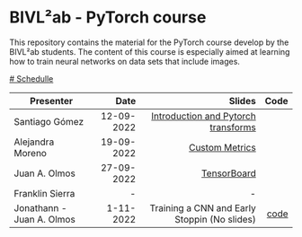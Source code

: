 # BIVL²ab - PyTorch course

This repository contains the material for the PyTorch course develop by the BIVL²ab students. The content of this course is especially aimed at learning how to train neural networks on data sets that include images.

[# Schedulle ](https://docs.google.com/spreadsheets/d/1T20PXnackPsGt2ZMsfC17sJHsTqLHumyPPd-57NTKJU/edit#gid=1262851227/)

| Presenter         | Date          | Slides             | Code |
| ----------------- | -------------:| --------------:    |  --------------:    |
| Santiago Gómez    | 12-09-2022    | [Introduction and Pytorch transforms](https://github.com/Sangohe/bivl2ab-pytorch/blob/main/slides/01-Pytorch_Introduction_and_transforms_module.pdf)| |
| Alejandra Moreno  | 19-09-2022    | [Custom Metrics](https://github.com/Sangohe/bivl2ab-pytorch/blob/main/slides/02-Custom_metrics.pdf)  | |
| Juan A. Olmos  | 27-09-2022    | [TensorBoard](https://github.com/Sangohe/bivl2ab-pytorch/blob/main/slides/03-tensorBoard.pdf)  | |
| Franklin Sierra  | -   | - | |
| Jonathann - Juan A. Olmos  | 1-11-2022    | Training a CNN and Early Stoppin (No slides) | [code](https://github.com/Sangohe/bivl2ab-pytorch/blob/main/slides/05-trainCNN-early-stopping.ipynb)    |
